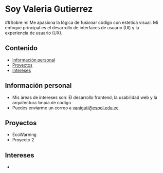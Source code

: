 # Soy Valeria Gutierrez
##Sobre mi
Me apasiona la lógica de fusionar código con estetica visual. Mi enfoque principal es el desarrollo de interfaces de usuario (UI) y la experiencia de usuario (UX). 
## Contenido
* [Información personal](#información-personal)
* [Proyectos](#proyectos)
* [Intereses](#intereses)
## Información personal
* Mis áreas de intereses son: El desarrollo frontend, la usabilidad web y la arquitectura limpia de código
* Puedes enviarme un correo a vaniguti@espol.edu.ec

## Proyectos
* EcoWarning
* Proyecto 2
## Intereses
* 
